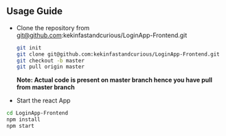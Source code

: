 
## Usage Guide

* Clone the repository from git@github.com:kekinfastandcurious/LoginApp-Frontend.git

  ```sh
  git init
  git clone git@github.com:kekinfastandcurious/LoginApp-Frontend.git
  git checkout -b master
  git pull origin master
  ```
    **Note: Actual code is present on master branch hence you have pull from master branch**

* Start the react App
 
 ```sh
 cd LoginApp-Frontend
 npm install
 npm start
 ```


